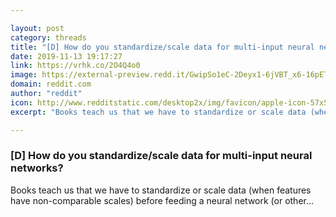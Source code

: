 ```yaml
---

layout: post
category: threads
title: "[D] How do you standardize/scale data for multi-input neural networks?"
date: 2019-11-13 19:17:27
link: https://vrhk.co/2O4Q4o0
image: https://external-preview.redd.it/GwipSo1eC-2Deyx1-6jVBT_x6-16pET7CLjTGJyRy6Q.jpg?width=538&height=281.67539267&auto=webp&s=4f511b14a73e9bc2fa0ac77602a2896131a412f4
domain: reddit.com
author: "reddit"
icon: http://www.redditstatic.com/desktop2x/img/favicon/apple-icon-57x57.png
excerpt: "Books teach us that we have to standardize or scale data (when features have non-comparable scales) before feeding a neural network (or other..."

---
```


### [D] How do you standardize/scale data for multi-input neural networks?

Books teach us that we have to standardize or scale data (when features have non-comparable scales) before feeding a neural network (or other...